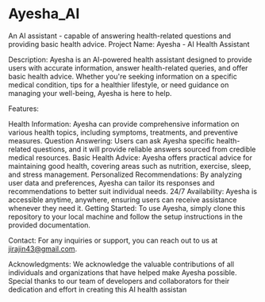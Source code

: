 # Ayesha_AI
An AI assistant - capable of answering health-related questions and providing basic health advice.
Project Name: Ayesha - AI Health Assistant

Description:
Ayesha is an AI-powered health assistant designed to provide users with accurate information, answer health-related queries, and offer basic health advice. Whether you're seeking information on a specific medical condition, tips for a healthier lifestyle, or need guidance on managing your well-being, Ayesha is here to help.

Features:

Health Information: Ayesha can provide comprehensive information on various health topics, including symptoms, treatments, and preventive measures.
Question Answering: Users can ask Ayesha specific health-related questions, and it will provide reliable answers sourced from credible medical resources.
Basic Health Advice: Ayesha offers practical advice for maintaining good health, covering areas such as nutrition, exercise, sleep, and stress management.
Personalized Recommendations: By analyzing user data and preferences, Ayesha can tailor its responses and recommendations to better suit individual needs.
24/7 Availability: Ayesha is accessible anytime, anywhere, ensuring users can receive assistance whenever they need it.
Getting Started:
To use Ayesha, simply clone this repository to your local machine and follow the setup instructions in the provided documentation.

Contact:
For any inquiries or support, you can reach out to us at jirajin43@gmail.com.

Acknowledgments:
We acknowledge the valuable contributions of all individuals and organizations that have helped make Ayesha possible. Special thanks to our team of developers and collaborators for their dedication and effort in creating this AI health assistan
